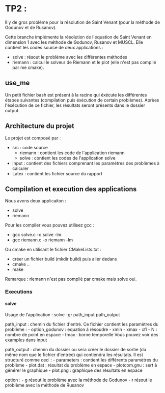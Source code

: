 # TP2 : 

Il y de gros problème pour la résolution de Saint Venant (pour la méthode de Godunov et de Rusanov).

Cette branche implémente la résolution de l'équation de Saint Venant en dimension 1 avec les méthode de Godunov, Rusanov et MUSCL. Elle contient les codes source de deux applications :
* solve : résout le problème avec les différentes méthodes
* riemann : calcul le solveur de Riemann et le plot (elle n'est pas compilé par me cmake).

## use_me

Un petit fichier bash est présent à la racine qui éxécute les différentes étapes suivantes (compilation puis éxécution de certain problèmes). Aprèes l'éxécution de ce fichier,  les résultats seront présents dans le dossier output.

## Architecture du projet

Le projet est composé par :

* src : code source
    * riemann : contient les code de l'application riemann
    * solve : contient les codes de l'application solve
* input : contient des fichiers comprenant les paramètres des problèmes à calculer
* Latex : contient les fichier source du rapport

## Compilation et execution des applications

Nous avons deux applicaiton :
- solve
- riemann

Pour les compiler vous pouvez utilisez gcc :
- gcc solve.c -o solve -lm
- gcc riemann.c -o riemann -lm

Ou cmake en utilisant le fichier CMakeLists.txt :
- créer un fichier build (mkdir build) puis aller dedans
- cmake ..
- make

Remarque : riemann n'est pas compilé par cmake mais solve oui.

### Executions

#### solve

Usage de l'application :
    solve -gr path_input path_output

path_input : chemin du fichier d'entré. Ce fichier contient les paramètres du problème :
    - option_godunov : equation à résoudre
    - xmin
    - xmax
    - cfl
    - N : nombre de point en espace
    - tmax : borne temporelle
    Vous pouvez voir des examples dans input

path_output : chemin du dossier ou sera créer le dossier de sortie (du même nom que le fichier d'entrée) qui contiendra les résultats. Il est structuré comme ceci :
    - parameters : contient les différents paramètres du problème
    - plot.dat : résultat du problème en espace
    - plotcom.gnu : sert à générer le graphique
    - plot.png : graphique des résultats en espace

option :
    - g résout le problème avec la méthode de Godunov
    - r résout le problème avec la méthode de Rusanov
